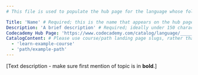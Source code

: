 ```yaml
---
# This file is used to populate the hub page for the language whose folder it's in. Be sure to create a new version if you create a folder for a new language! Topics are usually added internally.

Title: 'Name' # Required; this is the name that appears on the hub page for this language. Pay attention to capitalization and punctuation!
Description: 'A brief description' # Required; ideally under 150 characters and starts with the name of the topic (used in search engine results and content previews)
Codecademy Hub Page: 'https://www.codecademy.com/catalog/language/_____' # If codecademy.com doesn't have a hub page for this language, that's okay too. You can omit this field.
CatalogContent: # Please use course/path landing page slugs, rather than linking to individual content items. If listing multiple items, please put the most relevant one first
  - 'learn-example-course'
  - 'path/example-path'
---
```


[Text description - make sure first mention of topic is in **bold**.] <!-- # Write up an introductory description of the language/framework here! -->
